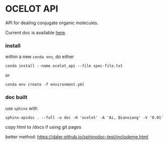 # OCELOT API

API for dealing conjugate organic molecules.

Current doc is available [here](https://caer200.github.io/ocelot_api/).

### install

within a new `conda env`, do either

```
conda install --name ocelot_api --file spec-file.txt
```

or 

```
conda env create -f environment.yml
```

### doc built

use `sphinx` with
```
sphinx-apidoc . --full -o doc -H 'ocelot' -A 'Ai, Qianxiang' -V '0.01'
```

copy html to /docs if using git pages

better method: https://daler.github.io/sphinxdoc-test/includeme.html
